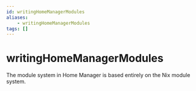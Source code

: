 ```yaml
---
id: writingHomeManagerModules
aliases:
    - writingHomeManagerModules
tags: []
---
```


# writingHomeManagerModules

The module system in Home Manager is based entirely on the Nix module system.
